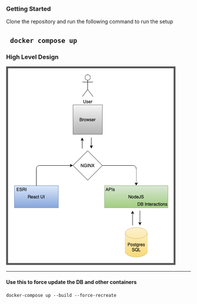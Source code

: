 ### Getting Started
Clone the repository and run the following command to run the setup

` docker compose up`
---
### High Level Design
<img src='./assets/high-level.png' style="border: 5px solid #555;">

---

#### Use this to force update the DB and other containers
`docker-compose up --build --force-recreate`
